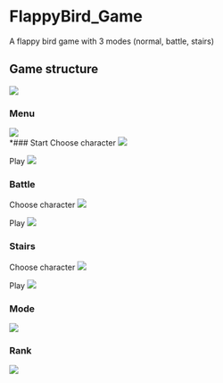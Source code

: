 # FlappyBird_Game
A flappy bird game with 3 modes (normal, battle, stairs)
## Game structure
![](https://github.com/LGY3030/FlappyBird_Game/blob/master/illustration/flappybird.png)<br />
### Menu
![](https://github.com/LGY3030/FlappyBird_Game/blob/master/illustration/menu.png)<br />
*### Start
Choose character
![](https://github.com/LGY3030/FlappyBird_Game/blob/master/illustration/pick.png)<br />

Play
![](https://github.com/LGY3030/FlappyBird_Game/blob/master/illustration/play.png)<br />
### Battle
Choose character
![](https://github.com/LGY3030/FlappyBird_Game/blob/master/illustration/pick2.png)<br />

Play
![](https://github.com/LGY3030/FlappyBird_Game/blob/master/illustration/battle.png)<br />
### Stairs
Choose character
![](https://github.com/LGY3030/FlappyBird_Game/blob/master/illustration/pick.png)<br />

Play
![](https://github.com/LGY3030/FlappyBird_Game/blob/master/illustration/stairs.png)<br />
### Mode
![](https://github.com/LGY3030/FlappyBird_Game/blob/master/illustration/mode.png)<br />
### Rank
![](https://github.com/LGY3030/FlappyBird_Game/blob/master/illustration/rank.png)<br />
